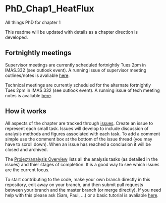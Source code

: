 # PhD_Chap1_HeatFlux
All things PhD for chapter 1 

This readme will be updated with details as a chapter direction is developed. 

## Fortnightly meetings
Supervisor meetings are currently scheduled fortnightly Tues 2pm in IMAS.332 (see outlook event). A running issue of supervisor meeting outlines/notes is avaliable [here](https://github.com/SamuelJWatson/PhD_Chap1_HeatFlux/issues/1).

Technical meetings are currently scheduled for the alternate fortnightly Tues 2pm in IMAS.332 (see outlook event). A running issue of tech meeting notes is avaliable [here](https://github.com/SamuelJWatson/PhD_Chap1_HeatFlux/issues/3).

## How it works
All aspects of the chapter are tracked through [issues](https://github.com/SamuelJWatson/PhD_Chap1_HeatFlux/issues). Create an issue to represent each small task. Issues will develop to include discussion of analysis methods and figures associated with each task. To add a comment simple use the comment box at the bottom of the issue thread (you may have to scroll down). When an issue has reached a conclusion it will be closed and archived. 

The [Project/analysis Overview](https://github.com/SamuelJWatson/PhD_Chap1_HeatFlux/projects?query=is%3Aopen) lists all the analysis tasks (as detailed in the issues) and thier stages of completion. It is a good way to see which issues are the current focus.

To start contributing to the code, make your own branch directly in this repository, edit away on your branch, and then submit pull requests between your branch and the master branch (or merge directly). If you need help with this please ask (Sam, Paul, ...) or a basic tutorial is avaliable [here](https://docs.github.com/en/get-started/start-your-journey/hello-world). 
